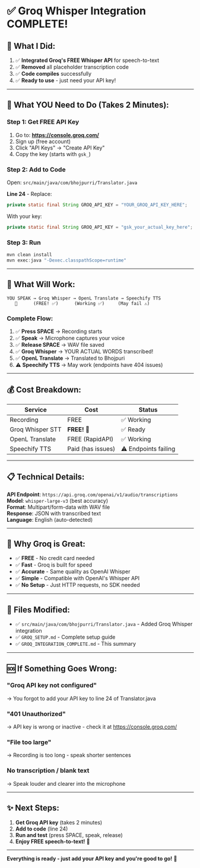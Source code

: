 # ✅ Groq Whisper Integration COMPLETE!

## 🎉 What I Did:

1. ✅ **Integrated Groq's FREE Whisper API** for speech-to-text
2. ✅ **Removed** all placeholder transcription code
3. ✅ **Code compiles** successfully
4. ✅ **Ready to use** - just need your API key!

---

## 🚀 What YOU Need to Do (Takes 2 Minutes):

### Step 1: Get FREE API Key
1. Go to: **https://console.groq.com/**
2. Sign up (free account)
3. Click "API Keys" → "Create API Key"
4. Copy the key (starts with `gsk_`)

### Step 2: Add to Code
Open: `src/main/java/com/bhojpurri/Translator.java`

**Line 24** - Replace:
```java
private static final String GROQ_API_KEY = "YOUR_GROQ_API_KEY_HERE";
```

With your key:
```java
private static final String GROQ_API_KEY = "gsk_your_actual_key_here";
```

### Step 3: Run
```powershell
mvn clean install
mvn exec:java "-Dexec.classpathScope=runtime"
```

---

## 🎯 What Will Work:

```
YOU SPEAK → Groq Whisper → OpenL Translate → Speechify TTS
   🎤      (FREE! ✅)      (Working ✅)     (May fail ⚠️)
```

### Complete Flow:
1. ✅ **Press SPACE** → Recording starts
2. ✅ **Speak** → Microphone captures your voice
3. ✅ **Release SPACE** → WAV file saved
4. ✅ **Groq Whisper** → YOUR ACTUAL WORDS transcribed!
5. ✅ **OpenL Translate** → Translated to Bhojpuri
6. ⚠️ **Speechify TTS** → May work (endpoints have 404 issues)

---

## 💰 Cost Breakdown:

| Service | Cost | Status |
|---------|------|--------|
| Recording | FREE | ✅ Working |
| Groq Whisper STT | **FREE!** 🎉 | ✅ Ready |
| OpenL Translate | FREE (RapidAPI) | ✅ Working |
| Speechify TTS | Paid (has issues) | ⚠️ Endpoints failing |

---

## 📋 Technical Details:

**API Endpoint**: `https://api.groq.com/openai/v1/audio/transcriptions`  
**Model**: `whisper-large-v3` (best accuracy)  
**Format**: Multipart/form-data with WAV file  
**Response**: JSON with transcribed text  
**Language**: English (auto-detected)

---

## 🎊 Why Groq is Great:

- ✅ **FREE** - No credit card needed
- ✅ **Fast** - Groq is built for speed
- ✅ **Accurate** - Same quality as OpenAI Whisper
- ✅ **Simple** - Compatible with OpenAI's Whisper API
- ✅ **No Setup** - Just HTTP requests, no SDK needed

---

## 📄 Files Modified:

- ✅ `src/main/java/com/bhojpurri/Translator.java` - Added Groq Whisper integration
- ✅ `GROQ_SETUP.md` - Complete setup guide
- ✅ `GROQ_INTEGRATION_COMPLETE.md` - This summary

---

## 🆘 If Something Goes Wrong:

### "Groq API key not configured"
→ You forgot to add your API key to line 24 of Translator.java

### "401 Unauthorized"
→ API key is wrong or inactive - check it at https://console.groq.com/

### "File too large"
→ Recording is too long - speak shorter sentences

### No transcription / blank text
→ Speak louder and clearer into the microphone

---

## ✨ Next Steps:

1. **Get Groq API key** (takes 2 minutes)
2. **Add to code** (line 24)
3. **Run and test** (press SPACE, speak, release)
4. **Enjoy FREE speech-to-text!** 🎉

---

**Everything is ready - just add your API key and you're good to go!** 🚀
